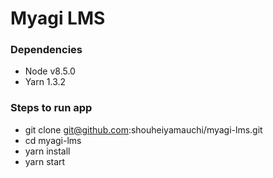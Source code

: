 # Myagi LMS

### Dependencies
  - Node v8.5.0
  - Yarn 1.3.2

### Steps to run app
  - git clone git@github.com:shouheiyamauchi/myagi-lms.git
  - cd myagi-lms
  - yarn install
  - yarn start
